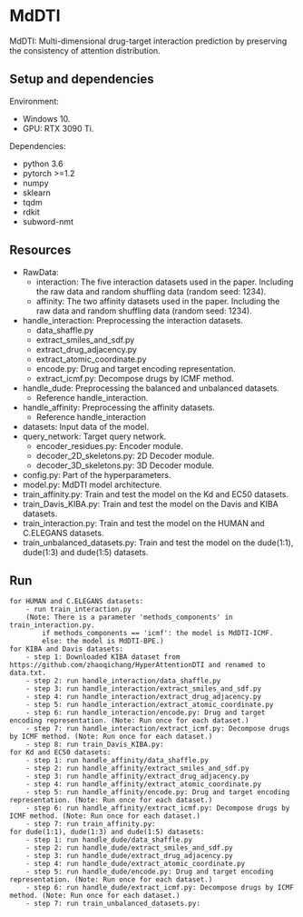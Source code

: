 # MdDTI
MdDTI: Multi-dimensional drug-target interaction prediction by preserving the consistency of attention distribution.

## Setup and dependencies
Environment:
* Windows 10. 
* GPU: RTX 3090 Ti.

Dependencies:
* python 3.6
* pytorch >=1.2
* numpy
* sklearn
* tqdm
* rdkit
* subword-nmt

## Resources
* RawData:
    - interaction: The five interaction datasets used in the paper. Including the raw data and random shuffling data (random seed: 1234).
    - affinity: The two affinity datasets used in the paper. Including the raw data and random shuffling data (random seed: 1234).
* handle_interaction: Preprocessing the interaction datasets.
    - data_shaffle.py
    - extract_smiles_and_sdf.py
    - extract_drug_adjacency.py
    - extract_atomic_coordinate.py
    - encode.py: Drug and target encoding representation.
    - extract_icmf.py: Decompose drugs by ICMF method.
* handle_dude: Preprocessing the balanced and unbalanced datasets.
    - Reference handle_interaction.
* handle_affinity: Preprocessing the affinity datasets.
    - Reference handle_interaction
* datasets: Input data of the model.
* query_network: Target query network.
    - encoder_residues.py: Encoder module.
    - decoder_2D_skeletons.py: 2D Decoder module.
    - decoder_3D_skeletons.py: 3D Decoder module.
* config.py: Part of the hyperparameters.
* model.py: MdDTI model architecture.
* train_affinity.py: Train and test the model on the Kd and EC50 datasets.
* train_Davis_KIBA.py: Train and test the model on the Davis and KIBA datasets.
* train_interaction.py: Train and test the model on the HUMAN and C.ELEGANS datasets.
* train_unbalanced_datasets.py: Train and test the model on the dude(1:1), dude(1:3) and dude(1:5) datasets.

## Run
    for HUMAN and C.ELEGANS datasets:
        - run train_interaction.py
        (Note: There is a parameter 'methods_components' in train_interaction.py. 
            if methods_components == 'icmf': the model is MdDTI-ICMF.
            else: the model is MdDTI-BPE.)
    for KIBA and Davis datasets:
        - step 1: Downloaded KIBA dataset from https://github.com/zhaoqichang/HyperAttentionDTI and renamed to data.txt.
        - step 2: run handle_interaction/data_shaffle.py
        - step 3: run handle_interaction/extract_smiles_and_sdf.py
        - step 4: run handle_interaction/extract_drug_adjacency.py
        - step 5: run handle_interaction/extract_atomic_coordinate.py
        - step 6: run handle_interaction/encode.py: Drug and target encoding representation. (Note: Run once for each dataset.)
        - step 7: run handle_interaction/extract_icmf.py: Decompose drugs by ICMF method. (Note: Run once for each dataset.)
        - step 8: run train_Davis_KIBA.py:
    for Kd and EC50 datasets:
        - step 1: run handle_affinity/data_shaffle.py
        - step 2: run handle_affinity/extract_smiles_and_sdf.py
        - step 3: run handle_affinity/extract_drug_adjacency.py
        - step 4: run handle_affinity/extract_atomic_coordinate.py
        - step 5: run handle_affinity/encode.py: Drug and target encoding representation. (Note: Run once for each dataset.)
        - step 6: run handle_affinity/extract_icmf.py: Decompose drugs by ICMF method. (Note: Run once for each dataset.)
        - step 7: run train_affinity.py:
    for dude(1:1), dude(1:3) and dude(1:5) datasets:
        - step 1: run handle_dude/data_shaffle.py
        - step 2: run handle_dude/extract_smiles_and_sdf.py
        - step 3: run handle_dude/extract_drug_adjacency.py
        - step 4: run handle_dude/extract_atomic_coordinate.py
        - step 5: run handle_dude/encode.py: Drug and target encoding representation. (Note: Run once for each dataset.)
        - step 6: run handle_dude/extract_icmf.py: Decompose drugs by ICMF method. (Note: Run once for each dataset.)
        - step 7: run train_unbalanced_datasets.py:
